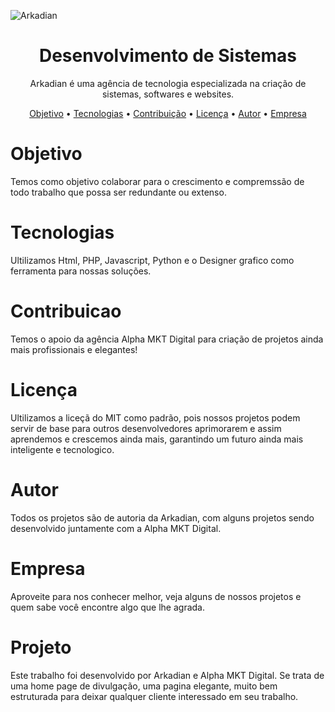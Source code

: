 ![Arkadian]()

<h1 align="center">Desenvolvimento de Sistemas</h1>
<p align="center"> Arkadian é uma agência de tecnologia especializada na criação de sistemas, softwares e websites.</p>

<p align="center">
 <a href="#objetivo">Objetivo</a> •
 <a href="#tecnologias">Tecnologias</a> • 
 <a href="#contribuicao">Contribuição</a> • 
 <a href="#licença">Licença</a> • 
 <a href="#autor">Autor</a> • 
 <a href="#empresa">Empresa</a>
</p>

<h1 id="objetivo">Objetivo</h1>
 <p>Temos como objetivo colaborar para o crescimento e compremssão de todo trabalho que possa ser redundante ou extenso.</p>

<h1 id="tecnologias">Tecnologias</h1>
 <p>Ultilizamos Html, PHP, Javascript, Python e o Designer grafico como ferramenta para nossas soluções.</p>

<h1 id="contribuicao">Contribuicao</h1>
 <p>Temos o apoio da agência Alpha MKT Digital para criação de projetos ainda mais profissionais e elegantes!</p>

<h1 id="licença">Licença</h1>
 <p>Ultilizamos a liceçã do MIT como padrão, pois nossos projetos podem servir de base para outros desenvolvedores aprimorarem e assim aprendemos e crescemos ainda mais, garantindo um futuro ainda mais inteligente e tecnologico.</p>

<h1 id="autor">Autor</h1>
 <p>Todos os projetos são de autoria da Arkadian, com alguns projetos sendo desenvolvido juntamente com a Alpha MKT Digital.</p>

<h1 id="Empresa">Empresa</h1>
 <p>Aproveite para nos conhecer melhor, veja alguns de nossos projetos e quem sabe você encontre algo que lhe agrada.</p>

<h1 id="projeto">Projeto</h1>
 <p>Este trabalho foi desenvolvido por Arkadian e Alpha MKT Digital. Se trata de uma home page de divulgação, uma pagina elegante, muito bem estruturada para deixar qualquer cliente interessado em seu trabalho.</p>

 

 